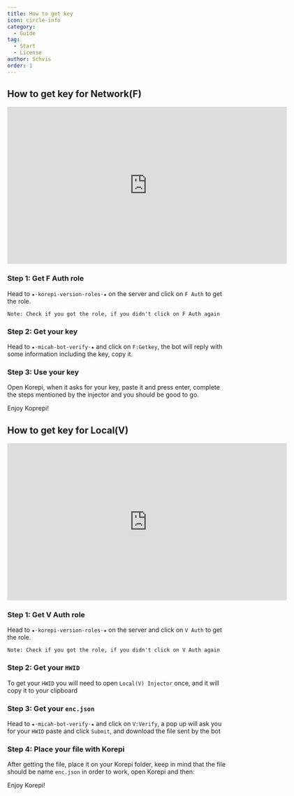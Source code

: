 ```yaml
---
title: How to get key
icon: circle-info
category:
  - Guide
tag:
  - Start
  - License
author: Schvis
order: 1
---
```


## How to get key for Network(F)

<iframe width="640" height="360" src="https://www.youtube.com/embed/-9bXOMH0-WM" title="Korepi - How to get V key" frameborder="0" allow="accelerometer; autoplay; clipboard-write; encrypted-media; gyroscope; picture-in-picture; web-share" allowfullscreen></iframe>

### Step 1: Get F Auth role

Head to `★⋅korepi-version-roles⋅★` on the server and click on `F Auth` to get the role.

`Note: Check if you got the role, if you didn't click on F Auth again`

### Step 2: Get your key

Head to `⁠★⋅micah-bot-verify⋅★` and click on `F:Getkey`, the bot will reply with some information including the key, copy it.

### Step 3: Use your key

Open Korepi, when it asks for your key, paste it and press enter, complete the steps mentioned by the injector and you should be good to go.

Enjoy Koprepi!

## How to get key for Local(V)

<iframe width="640" height="360" src="https://www.youtube.com/embed/OTCSboZdexc" title="Korepi - How to get V key" frameborder="0" allow="accelerometer; autoplay; clipboard-write; encrypted-media; gyroscope; picture-in-picture; web-share" allowfullscreen></iframe>

### Step 1: Get V Auth role

Head to `★⋅korepi-version-roles⋅★` on the server and click on `V Auth` to get the role.

`Note: Check if you got the role, if you didn't click on V Auth again`

### Step 2: Get your `HWID`

To get your `HWID` you will need to open `Local(V) Injector` once, and it will copy it to your clipboard

### Step 3: Get your `enc.json`

Head to `⁠★⋅micah-bot-verify⋅★` and click on `V:Verify`, a pop up will ask you for your `HWID` paste and click `Submit`, and download the file sent by the bot

### Step 4: Place your file with Korepi

After getting the file, place it on your Korepi folder, keep in mind that the file should be name `enc.json` in order to work, open Korepi and then:

Enjoy Korepi!
